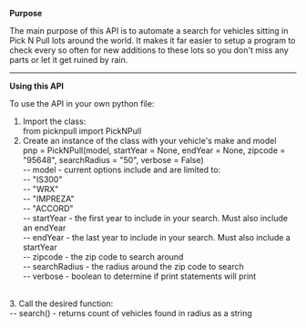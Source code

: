 <b>Purpose</b>

The main purpose of this API is to automate a search for vehicles sitting in Pick N Pull lots around the world. It makes it far easier to setup a program to check every so often for new additions to these lots so you don't miss any parts or let it get ruined by rain.

<hr>

<b>Using this API</b>

To use the API in your own python file:<br>
1. Import the class:<br>
	from picknpull import PickNPull<br>
2. Create an instance of the class with your vehicle's make and model<br>
	pnp = PickNPull(model, startYear = None, endYear = None, zipcode = "95648", searchRadius = "50", verbose = False)<br>
		-- model - current options include and are limited to: <br>
			-- "IS300"<br>
			-- "WRX"<br>
			-- "IMPREZA"<br>
			-- "ACCORD"<br>
		-- startYear - the first year to include in your search. Must also include an endYear<br>
		-- endYear - the last year to include in your search. Must also include a startYear<br>
		-- zipcode - the zip code to search around<br>
		-- searchRadius - the radius around the zip code to search<br>
		-- verbose - boolean to determine if print statements will print<br>
<br>
3. Call the desired function:<br>
	-- search() - returns count of vehicles found in radius as a string<br>